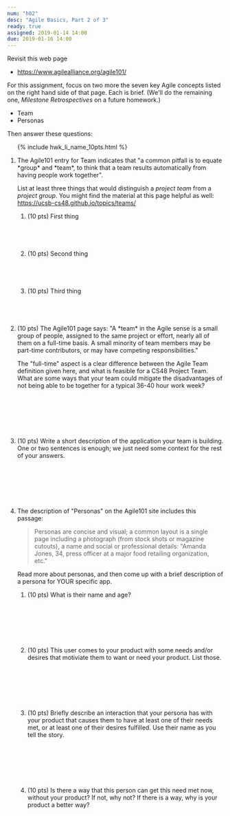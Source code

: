 ```yaml
---
num: "h02"
desc: "Agile Basics, Part 2 of 3"
ready: true
assigned: 2019-01-14 14:00
due: 2019-01-16 14:00
---
```



Revisit this web page

* <https://www.agilealliance.org/agile101/>

For this assignment, focus on two more  the seven key Agile concepts listed on the right hand side of that page.
Each is brief.  (We'll do the remaining one, *Milestone Retrospectives* on a future homework.)

* Team
* Personas

Then answer these questions:

<ol>

{% include hwk_li_name_10pts.html %}

<li style="margin-bottom:1em;" markdown="1">
The Agile101 entry for Team indicates that "a common pitfall is to equate *group* and *team*, to think that a team results automatically from having people work together".

List at least three things that would distinguish a *project team* from a *project group*. You might find the material at this page helpful as well: <https://ucsb-cs48.github.io/topics/teams/>

<ol>
<li style="margin-bottom:5em;" markdown="1">
(10 pts) First thing
</li>
<li style="margin-bottom:5em;" markdown="1">
(10 pts) Second thing
</li>
<li style="margin-bottom:5em;" markdown="1">
(10 pts) Third thing
</li>
</ol>


<div class="pagebreak">
</div>


</li>

<li style="margin-bottom:8em;" markdown="1" data-obj="teamwork"> (10 pts) The Agile101 page says: "A *team* in the Agile sense is a small group of people, assigned to the same project or effort, nearly all of them on a full-time basis. A small minority of team members may be part-time contributors, or may have competing responsibilities."  

The "full-time" aspect is a clear difference between the Agile Team definition given here, and what is feasible for a CS48 Project Team.   What are some ways that your team could mitigate the disadvantages of not being able to be together for a typical 36-40 hour work week?



</li>

<li style="margin-bottom:8em;" markdown="1"> (10 pts) Write a short description of the application your team is building.
One or two sentences is enough; we just need some context for the rest of your answers.

</li>

<li style="margin-bottom:8em;" markdown="1">The description of "Personas" on the Agile101 site includes this
passage:

<blockquote>
Personas are concise and visual; a common layout is a single page including a photograph (from stock shots or magazine cutouts), a name and social or professional details: "Amanda Jones, 34, press officer at a major food retailing organization, etc."
</blockquote>

Read more about personas, and then come up with a brief description of a persona for YOUR specific app.  

<ol>
  
<li style="margin-bottom:8em;" markdown="1"> (10 pts) What is their name and age?
</li>

<li style="margin-bottom:8em;" markdown="1"> (10 pts) This user comes to your product with some needs and/or desires that motiviate them to want or need your product.    List those.

</li>

<li style="margin-bottom:8em;" markdown="1"> (10 pts) Briefly describe an interaction that your persona has with your product that causes them to have at least one of their needs met, or at least one of their desires fulfilled.  Use their name as you tell the story.

</li>

<li style="margin-bottom:8em;" markdown="1"> (10 pts) Is there a way that this person can get this need met now, without your product?  If not, why not?  If there is a way, why is your product a better way?
</li>



</ol>

</li>

</ol>
